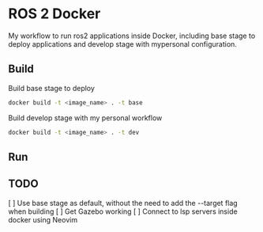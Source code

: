 # ROS 2 Docker

My workflow to run ros2 applications inside Docker, including base stage to deploy applications and develop stage with mypersonal configuration.

## Build

Build base stage to deploy

```bash
docker build -t <image_name> . -t base
```

Build develop stage with my personal workflow

```bash
docker build -t <image_name> . -t dev
```

## Run

## TODO

[ ] Use base stage as default, without the need to add the --target flag when building
[ ] Get Gazebo working
[ ] Connect to lsp servers inside docker using Neovim
